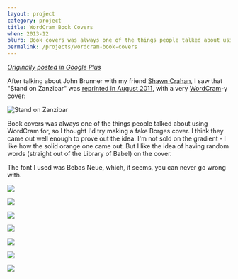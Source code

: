 ```yaml
---
layout: project
category: project
title: WordCram Book Covers
when: 2013-12
blurb: Book covers was always one of the things people talked about using WordCram for, so I thought I'd try making a fake Borges cover. 
permalink: /projects/wordcram-book-covers
---
```


[_Originally posted in Google Plus_](https://plus.google.com/u/0/108331224359319726955/posts/dspcMRSmbaQ)

After talking about John Brunner with my friend [Shawn Crahan](https://plus.google.com/108723091794785516898), I saw that "Stand on Zanzibar" was [reprinted in August 2011](http://www.amazon.com/Stand-Zanzibar-John-Brunner/dp/0765326787), with a very [WordCram](http://wordcram.org)-y cover: 

![Stand on Zanzibar](imgs/zanzibar.png)

Book covers was always one of the things people talked about using WordCram for, so I thought I'd try making a fake Borges cover. I think they came out well enough to prove out the idea. I'm not sold on the gradient - I like how the solid orange one came out. But I like the idea of having random words (straight out of the Library of Babel) on the cover.

The font I used was Bebas Neue, which, it seems, you can never go wrong with.


![](imgs/orange.png)

![](imgs/orange-dark.png)

![](imgs/orange-gradient.png)

![](imgs/green.png)

![](imgs/green-dark.png)

![](imgs/green-gradient.png)

![](imgs/yellow.png)


